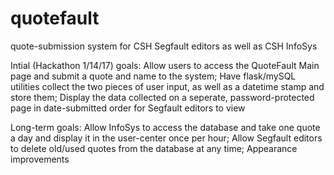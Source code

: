 # quotefault
quote-submission system for CSH Segfault editors as well as CSH InfoSys

Intial (Hackathon 1/14/17) goals:
Allow users to access the QuoteFault Main page and submit a quote and name to the system; Have flask/mySQL utilities collect the two pieces of user input, as well as a datetime stamp and store them; Display the data collected on a seperate, password-protected page in date-submitted order for Segfault editors to view

Long-term goals:
Allow InfoSys to access the database and take one quote a day and display it in the user-center once per hour; Allow Segfault editors to delete old/used quotes from the database at any time; Appearance improvements
